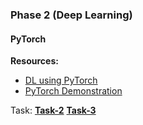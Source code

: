 
### Phase 2 (Deep Learning)

#### PyTorch

**Resources:**  
- [DL using PyTorch](https://youtu.be/Z_ikDlimN6A?feature=shared)
- [PyTorch Demonstration](https://youtu.be/oSHwZG4X3Zo?feature=shared)


Task:
[**Task-2**](https://www.kaggle.com/competitions/quantum-quill-task-2/overview)
[**Task-3**](https://www.kaggle.com/competitions/quantum-quill-task-3/overview)


